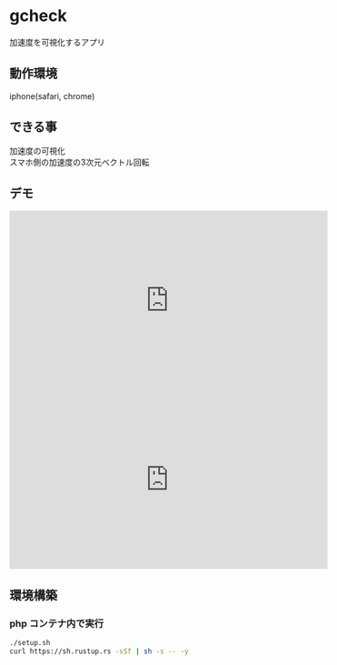 
# gcheck

加速度を可視化するアプリ  

## 動作環境
iphone(safari, chrome)

## できる事
加速度の可視化  
スマホ側の加速度の3次元ベクトル回転

## デモ

<iframe width="560" height="315" src="https://www.youtube.com/embed/FwCqxHGfHAk" frameborder="0" allowfullscreen></iframe>

<iframe width="560" height="315" src="https://www.youtube.com/shorts/5VEru8UKS4k" title="YouTube video player" frameborder="0" allow="accelerometer; autoplay; clipboard-write; encrypted-media; gyroscope; picture-in-picture" allowfullscreen></iframe>

## 環境構築
### php コンテナ内で実行

```sh
./setup.sh
curl https://sh.rustup.rs -sSf | sh -s -- -y
```
